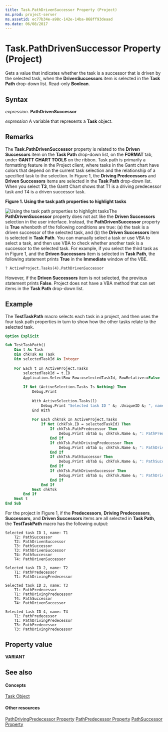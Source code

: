 ```yaml
---
title: Task.PathDrivenSuccessor Property (Project)
ms.prod: project-server
ms.assetid: ec77b34e-a98c-142e-14ba-868ff93deaad
ms.date: 06/08/2017
---
```



# Task.PathDrivenSuccessor Property (Project)
Gets a value that indicates whether the task is a successor that is driven by the selected task, when the  **DrivenSuccessors** item is selected in the **Task Path** drop-down list. Read-only **Boolean**.

## Syntax

 _expression_. **PathDrivenSuccessor**

 _expression_ A variable that represents a **Task** object.


## Remarks

The  **Task.PathDrivenSuccessor** property is related to the **Driven Successors** item on the **Task Path** drop-down list, on the **FORMAT** tab, under **GANTT CHART TOOLS** on the ribbon. Task path is primarily a formatting feature in the Project client, where tasks in the Gantt chart have colors that depend on the current task selection and the relationship of a specified task to the selection. In Figure 1, the **Driving Predecessors** and **Driven Successors** items are selected in the **Task Path** drop-down list. When you select **T3**, the Gantt Chart shows that T1 is a driving predecessor task and T4 is a driven successor task.


**Figure 1. Using the task path properties to highlight tasks**

![Using the task path properties to highlight tasks](images/pj15_VBA_TaskPathDrivingPredecessor.gif)The  **PathDrivenSuccessor** property does not act like the **Driven Successors** selection in the user interface. Instead, the **PathDrivenSuccessor** property is **True** whenboth of the following conditions are true: (a) the task is a driven successor of the selected task, and (b) the **Driven Successors** item is selected in **Task Path**. You can manually select a task or use VBA to select a task, and then use VBA to check whether another task is a successor to the selected task. For example, if you select the third task as in Figure 1, and the  **Driven Successors** item is selected in **Task Path**, the following statement prints  **True** in the **Immediate** window of the VBE.




```vb
? ActiveProject.Tasks(4).PathDrivenSuccessor
```

However, if the  **Driven Successors** item is not selected, the previous statement prints **False**. Project does not have a VBA method that can set items in the  **Task Path** drop-down list.


## Example

The  **TestTaskPath** macro selects each task in a project, and then uses the four task path properties in turn to show how the other tasks relate to the selected task.


```vb
Option Explicit

Sub TestTaskPath()
    Dim t As Task
    Dim chkTsk As Task
    Dim selectedTaskId As Integer
    
    For Each t In ActiveProject.Tasks
        selectedTaskId = t.ID
        Application.SelectRow Row:=selectedTaskId, RowRelative:=False
            
        If Not (ActiveSelection.Tasks Is Nothing) Then
            Debug.Print
            
            With ActiveSelection.Tasks(1)
                Debug.Print "Selected task ID " &; .UniqueID &; ", name: " &; .Name
            End With
                        
            For Each chkTsk In ActiveProject.Tasks
                If Not (chkTsk.ID = selectedTaskId) Then
                    If chkTsk.PathPredecessor Then
                        Debug.Print vbTab &; chkTsk.Name &; ": PathPredecessor"
                    End If
                    If chkTsk.PathDrivingPredecessor Then
                        Debug.Print vbTab &; chkTsk.Name &; ": PathDrivingPredecessor"
                    End If
                    If chkTsk.PathSuccessor Then
                        Debug.Print vbTab &; chkTsk.Name &; ": PathSuccessor"
                    End If
                    If chkTsk.PathDrivenSuccessor Then
                        Debug.Print vbTab &; chkTsk.Name &; ": PathDrivenSuccessor"
                    End If
                End If
            Next chkTsk
        End If
    Next t
End Sub
```

For the project in Figure 1, if the  **Predecessors**,  **Driving Predecessors**,  **Successors**, and  **Driven Successors** items are all selected in **Task Path**, the  **TestTaskPath** macro has the following output:




```
Selected task ID 1, name: T1
    T2: PathSuccessor
    T2: PathDrivenSuccessor
    T3: PathSuccessor
    T3: PathDrivenSuccessor
    T4: PathSuccessor
    T4: PathDrivenSuccessor

Selected task ID 2, name: T2
    T1: PathPredecessor
    T1: PathDrivingPredecessor

Selected task ID 3, name: T3
    T1: PathPredecessor
    T1: PathDrivingPredecessor
    T4: PathSuccessor
    T4: PathDrivenSuccessor

Selected task ID 4, name: T4
    T1: PathPredecessor
    T1: PathDrivingPredecessor
    T3: PathPredecessor
    T3: PathDrivingPredecessor
```


## Property value

 **VARIANT**


## See also


#### Concepts


[Task Object](task-object-project.md)
#### Other resources


[PathDrivingPredecessor Property](task-pathdrivingpredecessor-property-project.md)
[PathPredecessor Property](task-pathpredecessor-property-project.md)
[PathSuccessor Property](task-pathsuccessor-property-project.md)
